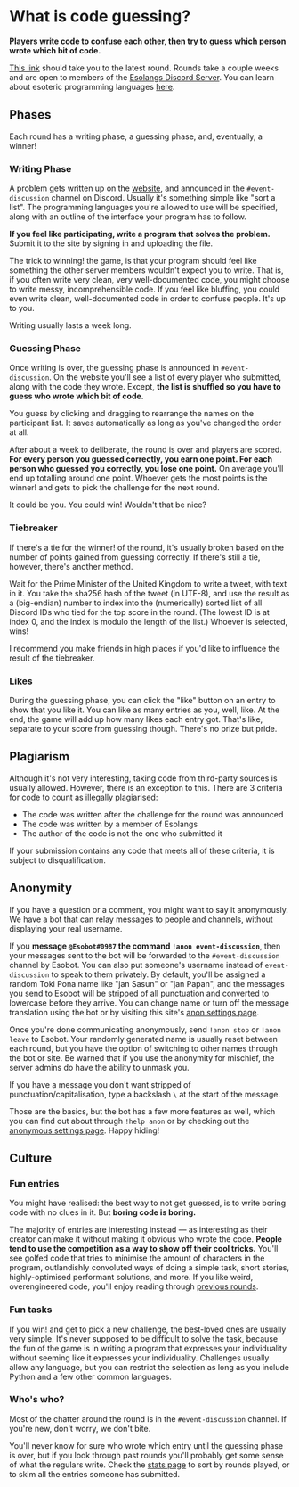 # What is code guessing?
__Players write code to confuse each other, then try to guess which person wrote which bit of code.__

[This link](https://cg.esolangs.gay) should take you to the latest round. Rounds take a couple weeks and are open to members of the [Esolangs Discord Server](https://discord.gg/3UXSK5p). You can learn about esoteric programming languages [here](https://esolangs.org).

## Phases
Each round has a writing phase, a guessing phase, and, eventually, a winner!

### Writing Phase
A problem gets written up on the [website](https://cg.esolangs.gay), and announced in the `#event-discussion` channel on Discord. Usually it's something simple like "sort a list". The programming languages you're allowed to use will be specified, along with an outline of the interface your program has to follow.

__If you feel like participating, write a program that solves the problem.__
Submit it to the site by signing in and uploading the file.

The trick to winning! the game, is that your program should feel like something the other server members wouldn't expect you to write.
That is, if you often write very clean, very well-documented code, you might choose to write messy, incomprehensible code. If you feel like bluffing, you could even write clean, well-documented code in order to confuse people. It's up to you.

Writing usually lasts a week long.

### Guessing Phase
Once writing is over, the guessing phase is announced in `#event-discussion`. On the website you'll see a list of every player who submitted, along with the code they wrote. Except, __the list is shuffled so you have to guess who wrote which bit of code.__

You guess by clicking and dragging to rearrange the names on the participant list. It saves automatically as long as you've changed the order at all.


After about a week to deliberate, the round is over and players are scored. __For every person you guessed correctly, you earn one point. For each person who guessed you correctly, you lose one point.__ On average you'll end up totalling around one point. Whoever gets the most points is the winner! and gets to pick the challenge for the next round.

It could be you. You could win! Wouldn't that be nice?

### Tiebreaker
If there's a tie for the winner! of the round, it's usually broken based on the number of points gained from guessing correctly. If there's still a tie, however, there's another method.

Wait for the Prime Minister of the United Kingdom to write a tweet, with text in it. You take the sha256 hash of the tweet (in UTF-8), and use the result as a (big-endian) number to index into the (numerically) sorted list of all Discord IDs who tied for the top score in the round. (The lowest ID is at index 0, and the index is modulo the length of the list.) Whoever is selected, wins!

I recommend you make friends in high places if you'd like to influence the result of the tiebreaker.

### Likes
During the guessing phase, you can click the "like" button on an entry to show that you like it. You can like as many entries as you, well, like. At the end, the game will add up how many likes each entry got. That's like, separate to your score from guessing though. There's no prize but pride.

## Plagiarism
Although it's not very interesting, taking code from third-party sources is usually allowed. However, there is an exception to this. There are 3 criteria for code to count as illegally plagiarised:
- The code was written after the challenge for the round was announced
- The code was written by a member of Esolangs
- The author of the code is not the one who submitted it

If your submission contains any code that meets all of these criteria, it is subject to disqualification.

## Anonymity
If you have a question or a comment, you might want to say it anonymously. We have a bot that can relay messages to people and channels, without displaying your real username.

If you __message `@Esobot#0987` the command `!anon event-discussion`__, then your messages sent to the bot will be forwarded to the `#event-discussion` channel by Esobot. You can also put someone's username instead of `event-discussion` to speak to them privately. By default, you'll be assigned a random Toki Pona name like "jan Sasun" or "jan Papan", and the messages you send to Esobot will be stripped of all punctuation and converted to lowercase before they arrive. You can change name or turn off the message translation using the bot or by visiting this site's [anon settings page](/anon).

Once you're done communicating anonymously, send `!anon stop` or `!anon leave` to Esobot. Your randomly generated name is usually reset between each round, but you have the option of switching to other names through the bot or site. Be warned that if you use the anonymity for mischief, the server admins do have the ability to unmask you.

If you have a message you don't want stripped of punctuation/capitalisation, type a backslash `\` at the start of the message.

Those are the basics, but the bot has a few more features as well, which you can find out about through `!help anon` or by checking out the [anonymous settings page](/anon). Happy hiding!

## Culture

### Fun entries
You might have realised: the best way to not get guessed, is to write boring code with no clues in it. But __boring code is boring.__

The majority of entries are interesting instead — as interesting as their creator can make it without making it obvious who wrote the code. __People tend to use the competition as a way to show off their cool tricks.__ You'll see golfed code that tries to minimise the amount of characters in the program, outlandishly convoluted ways of doing a simple task, short stories, highly-optimised performant solutions, and more. If you like weird, overengineered code, you'll enjoy reading through [previous rounds](https://cg.esolangs.gay/index/).

### Fun tasks
If you win! and get to pick a new challenge, the best-loved ones are usually very simple. It's never supposed to be difficult to solve the task, because the fun of the game is in writing a program that expresses your individuality without seeming like it expresses your individuality. Challenges usually allow any language, but you can restrict the selection as long as you include Python and a few other common languages.

### Who's who?
Most of the chatter around the round is in the `#event-discussion` channel. If you're new, don't worry, we don't bite.

You'll never know for sure who wrote which entry until the guessing phase is over, but if you look through past rounds you'll probably get some sense of what the regulars write. Check the [stats page](https://cg.esolangs.gay/stats) to sort by rounds played, or to skim all the entries someone has submitted.
